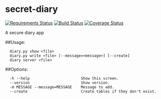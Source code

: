 # secret-diary
[![Requirements Status](https://requires.io/github/fayazkhan/secret-diary/requirements.svg?branch=master)](https://requires.io/github/fayazkhan/secret-diary/requirements/?branch=master)
[![Build Status](https://travis-ci.org/fayazkhan/secret-diary.svg?branch=master)](https://travis-ci.org/fayazkhan/secret-diary) 
[![Coverage Status](https://coveralls.io/repos/github/fayazkhan/secret-diary/badge.svg)](https://coveralls.io/github/fayazkhan/secret-diary)


A secure diary app

##Usage:
```
  diary.py show <file>
  diary.py write <file> [--message=<message>] [--create]
  diary server <file>
```
##Options:
```
  -h --help                       Show this screen.
  --version                       Show version.
  -m MESSAGE --message=MESSAGE    Message to add.
  --create                        Create tables if they don't exist.
```

